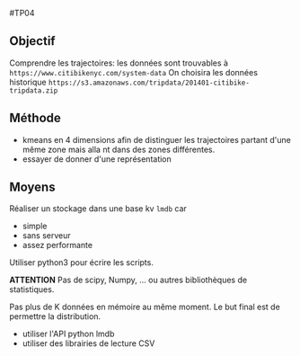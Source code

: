 #TP04

## Objectif
Comprendre les trajectoires: 
les données sont trouvables à `https://www.citibikenyc.com/system-data`
On choisira les données historique `https://s3.amazonaws.com/tripdata/201401-citibike-tripdata.zip`

## Méthode
- kmeans en 4 dimensions afin de distinguer les trajectoires partant d'une même zone mais alla nt dans des zones différentes. 
- essayer de donner d'une représentation

## Moyens
Réaliser un stockage dans une base kv `lmdb` car 
- simple
- sans serveur
- assez performante

Utiliser python3 pour écrire les scripts. 

**ATTENTION** Pas de scipy, Numpy, ...  ou autres  bibliothèques de statistiques.

Pas plus de K données en mémoire au même moment. Le but final est de permettre la distribution. 

- utiliser l'API python lmdb
- utiliser des librairies de lecture CSV

